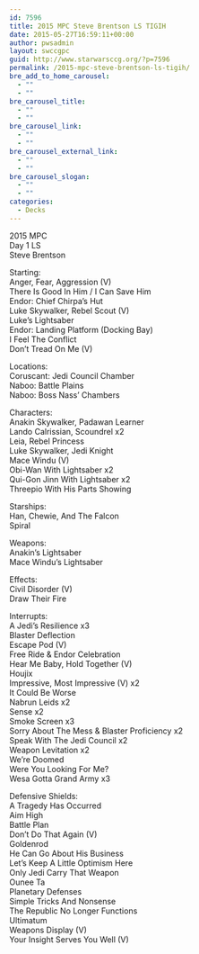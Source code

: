 ```yaml
---
id: 7596
title: 2015 MPC Steve Brentson LS TIGIH
date: 2015-05-27T16:59:11+00:00
author: pwsadmin
layout: swccgpc
guid: http://www.starwarsccg.org/?p=7596
permalink: /2015-mpc-steve-brentson-ls-tigih/
bre_add_to_home_carousel:
  - ""
  - ""
bre_carousel_title:
  - ""
  - ""
bre_carousel_link:
  - ""
  - ""
bre_carousel_external_link:
  - ""
  - ""
bre_carousel_slogan:
  - ""
  - ""
categories:
  - Decks
---
```

2015 MPC  
Day 1 LS  
Steve Brentson

Starting:  
Anger, Fear, Aggression (V)  
There Is Good In Him / I Can Save Him  
Endor: Chief Chirpa&#8217;s Hut  
Luke Skywalker, Rebel Scout (V)  
Luke&#8217;s Lightsaber  
Endor: Landing Platform (Docking Bay)  
I Feel The Conflict  
Don&#8217;t Tread On Me (V)

Locations:  
Coruscant: Jedi Council Chamber  
Naboo: Battle Plains  
Naboo: Boss Nass&#8217; Chambers

Characters:  
Anakin Skywalker, Padawan Learner  
Lando Calrissian, Scoundrel x2  
Leia, Rebel Princess  
Luke Skywalker, Jedi Knight  
Mace Windu (V)  
Obi-Wan With Lightsaber x2  
Qui-Gon Jinn With Lightsaber x2  
Threepio With His Parts Showing

Starships:  
Han, Chewie, And The Falcon  
Spiral

Weapons:  
Anakin&#8217;s Lightsaber  
Mace Windu&#8217;s Lightsaber

Effects:  
Civil Disorder (V)  
Draw Their Fire

Interrupts:  
A Jedi&#8217;s Resilience x3  
Blaster Deflection  
Escape Pod (V)  
Free Ride & Endor Celebration  
Hear Me Baby, Hold Together (V)  
Houjix  
Impressive, Most Impressive (V) x2  
It Could Be Worse  
Nabrun Leids x2  
Sense x2  
Smoke Screen x3  
Sorry About The Mess & Blaster Proficiency x2  
Speak With The Jedi Council x2  
Weapon Levitation x2  
We&#8217;re Doomed  
Were You Looking For Me?  
Wesa Gotta Grand Army x3

Defensive Shields:  
A Tragedy Has Occurred  
Aim High  
Battle Plan  
Don&#8217;t Do That Again (V)  
Goldenrod  
He Can Go About His Business  
Let&#8217;s Keep A Little Optimism Here  
Only Jedi Carry That Weapon  
Ounee Ta  
Planetary Defenses  
Simple Tricks And Nonsense  
The Republic No Longer Functions  
Ultimatum  
Weapons Display (V)  
Your Insight Serves You Well (V)